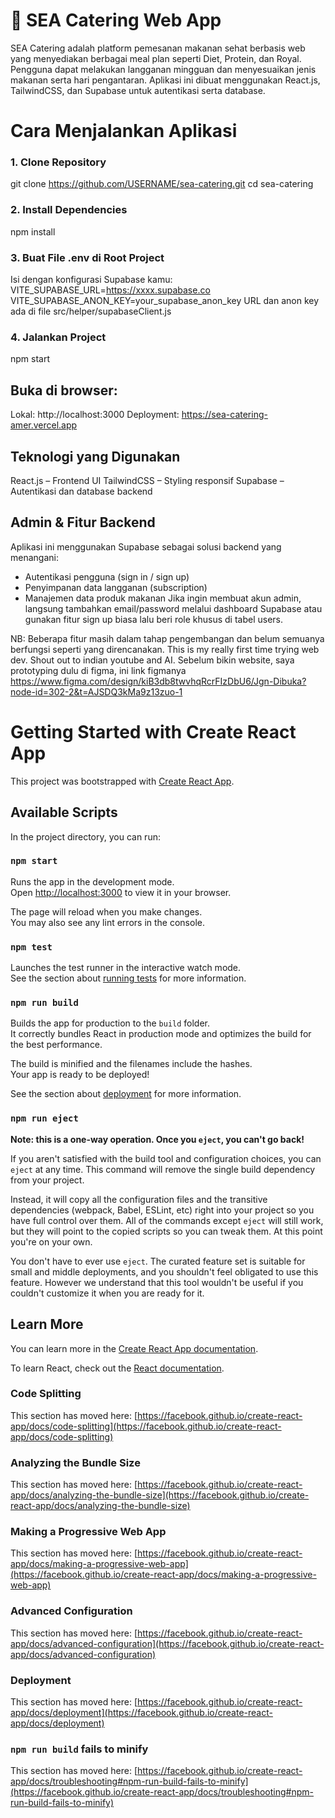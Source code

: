 # 🥗 SEA Catering Web App
SEA Catering adalah platform pemesanan makanan sehat berbasis web yang menyediakan berbagai meal plan seperti Diet, Protein, dan Royal. Pengguna dapat melakukan langganan mingguan dan menyesuaikan jenis makanan serta hari pengantaran. Aplikasi ini dibuat menggunakan React.js, TailwindCSS, dan Supabase untuk autentikasi serta database.

# Cara Menjalankan Aplikasi
### 1. Clone Repository
git clone https://github.com/USERNAME/sea-catering.git
cd sea-catering

### 2. Install Dependencies
npm install

### 3. Buat File .env di Root Project
Isi dengan konfigurasi Supabase kamu:
VITE_SUPABASE_URL=https://xxxx.supabase.co
VITE_SUPABASE_ANON_KEY=your_supabase_anon_key
URL dan anon key ada di file src/helper/supabaseClient.js

### 4. Jalankan Project
npm start

## Buka di browser:
Lokal: http://localhost:3000
Deployment: https://sea-catering-amer.vercel.app

## Teknologi yang Digunakan
React.js – Frontend UI
TailwindCSS – Styling responsif
Supabase – Autentikasi dan database backend

## Admin & Fitur Backend
Aplikasi ini menggunakan Supabase sebagai solusi backend yang menangani:
- Autentikasi pengguna (sign in / sign up)
- Penyimpanan data langganan (subscription)
- Manajemen data produk makanan
Jika ingin membuat akun admin, langsung tambahkan email/password melalui dashboard Supabase atau gunakan fitur sign up biasa lalu beri role khusus di tabel users.

NB:
Beberapa fitur masih dalam tahap pengembangan dan belum semuanya berfungsi seperti yang direncanakan. This is my really first time trying web dev. Shout out to indian youtube and AI.
Sebelum bikin website, saya prototyping dulu di figma, ini link figmanya
https://www.figma.com/design/kiB3db8twvhqRcrFIzDbU6/Jgn-Dibuka?node-id=302-2&t=AJSDQ3kMa9z13zuo-1

# Getting Started with Create React App

This project was bootstrapped with [Create React App](https://github.com/facebook/create-react-app).

## Available Scripts

In the project directory, you can run:

### `npm start`

Runs the app in the development mode.\
Open [http://localhost:3000](http://localhost:3000) to view it in your browser.

The page will reload when you make changes.\
You may also see any lint errors in the console.

### `npm test`

Launches the test runner in the interactive watch mode.\
See the section about [running tests](https://facebook.github.io/create-react-app/docs/running-tests) for more information.

### `npm run build`

Builds the app for production to the `build` folder.\
It correctly bundles React in production mode and optimizes the build for the best performance.

The build is minified and the filenames include the hashes.\
Your app is ready to be deployed!

See the section about [deployment](https://facebook.github.io/create-react-app/docs/deployment) for more information.

### `npm run eject`

**Note: this is a one-way operation. Once you `eject`, you can't go back!**

If you aren't satisfied with the build tool and configuration choices, you can `eject` at any time. This command will remove the single build dependency from your project.

Instead, it will copy all the configuration files and the transitive dependencies (webpack, Babel, ESLint, etc) right into your project so you have full control over them. All of the commands except `eject` will still work, but they will point to the copied scripts so you can tweak them. At this point you're on your own.

You don't have to ever use `eject`. The curated feature set is suitable for small and middle deployments, and you shouldn't feel obligated to use this feature. However we understand that this tool wouldn't be useful if you couldn't customize it when you are ready for it.

## Learn More

You can learn more in the [Create React App documentation](https://facebook.github.io/create-react-app/docs/getting-started).

To learn React, check out the [React documentation](https://reactjs.org/).

### Code Splitting

This section has moved here: [https://facebook.github.io/create-react-app/docs/code-splitting](https://facebook.github.io/create-react-app/docs/code-splitting)

### Analyzing the Bundle Size

This section has moved here: [https://facebook.github.io/create-react-app/docs/analyzing-the-bundle-size](https://facebook.github.io/create-react-app/docs/analyzing-the-bundle-size)

### Making a Progressive Web App

This section has moved here: [https://facebook.github.io/create-react-app/docs/making-a-progressive-web-app](https://facebook.github.io/create-react-app/docs/making-a-progressive-web-app)

### Advanced Configuration

This section has moved here: [https://facebook.github.io/create-react-app/docs/advanced-configuration](https://facebook.github.io/create-react-app/docs/advanced-configuration)

### Deployment

This section has moved here: [https://facebook.github.io/create-react-app/docs/deployment](https://facebook.github.io/create-react-app/docs/deployment)

### `npm run build` fails to minify

This section has moved here: [https://facebook.github.io/create-react-app/docs/troubleshooting#npm-run-build-fails-to-minify](https://facebook.github.io/create-react-app/docs/troubleshooting#npm-run-build-fails-to-minify)

